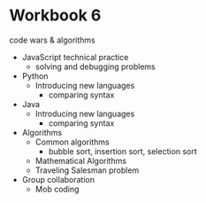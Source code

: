 # Workbook 6
code wars & algorithms

- JavaScript technical practice
  - solving and debugging problems
- Python
  - Introducing new languages
    - comparing syntax
- Java
  - Introducing new languages
    - comparing syntax
- Algorithms
  - Common algorithms
    - bubble sort, insertion sort, selection sort
  - Mathematical Algorithms
  - Traveling Salesman problem
- Group collaboration
  - Mob coding